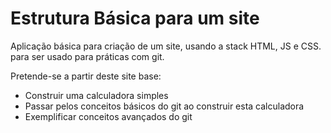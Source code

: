 # Estrutura Básica para um site
Aplicação básica para criação de um site, usando a stack HTML, JS e CSS. para ser usado para práticas com git.

Pretende-se a partir deste site base:

* Construir uma calculadora simples
* Passar pelos conceitos básicos do git ao construir esta calculadora
* Exemplificar conceitos avançados do git
